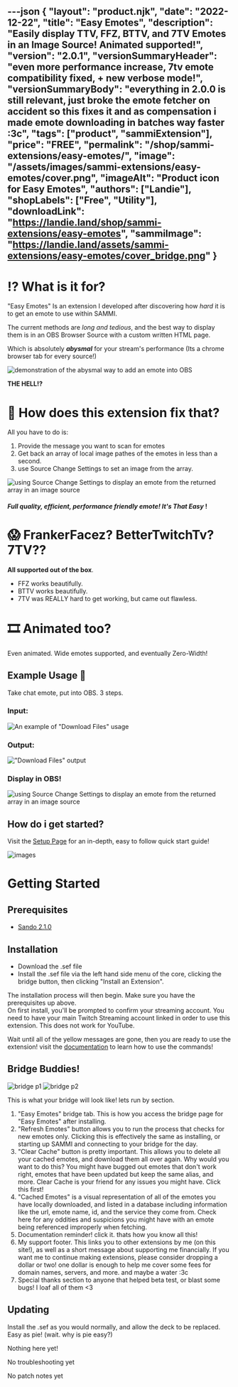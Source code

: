 ---json
{
  "layout": "product.njk",
  "date": "2022-12-22",
  "title": "Easy Emotes",
  "description": "Easily display TTV, FFZ, BTTV, and 7TV Emotes in an Image Source! Animated supported!",
  "version": "2.0.1",
  "versionSummaryHeader": "even more performance increase, 7tv emote compatibility fixed, + new verbose mode!",
  "versionSummaryBody": "everything in 2.0.0 is still relevant, just broke the emote fetcher on accident so this fixes it and as compensation i made emote downloading in batches way faster :3c",
  "tags": ["product", "sammiExtension"],
  "price": "FREE",
  "permalink": "/shop/sammi-extensions/easy-emotes/",
  "image": "/assets/images/sammi-extensions/easy-emotes/cover.png",
  "imageAlt": "Product icon for Easy Emotes",
  "authors": ["Landie"],
  "shopLabels": ["Free", "Utility"],
  "downloadLink": "https://landie.land/shop/sammi-extensions/easy-emotes",
  "sammiImage": "https://landie.land/assets/sammi-extensions/easy-emotes/cover_bridge.png"
}
---
<!--overview start-->
⁉ What is it for?
=================

"Easy Emotes" Is an extension I developed after discovering how _hard_ it is to get an emote to use within SAMMI.

The current methods are _long and tedious_, and the best way to display them is in an OBS Browser Source with a custom written HTML page.

Which is absolutely **_abysmal_** for your stream's performance (Its a chrome browser tab for every source!)

![demonstration of the abysmal way to add an emote into OBS](/assets/images/sammi-extensions/easy-emotes/1.gif)

**THE HELL⁉**

🤔 How does this extension fix that?
====================================

All you have to do is:

1.  Provide the message you want to scan for emotes
2.  Get back an array of local image pathes of the emotes in less than a second.
3.  use Source Change Settings to set an image from the array.

![using Source Change Settings to display an emote from the returned array in an image source](/assets/images/sammi-extensions/easy-emotes/2.gif)

#### _Full quality, efficient, performance friendly emote! It's That Easy_ !

😱 FrankerFacez? BetterTwitchTv? 7TV??
======================================

**All supported out of the box**.

* FFZ works beautifully.
* BTTV works beautifully.
* 7TV was REALLY hard to get working, but came out flawless.

🎞 Animated too?
================

Even animated. Wide emotes supported, and eventually Zero-Width!

Example Usage 📝
----------------

Take chat emote, put into OBS. 3 steps.

### Input:

![An example of "Download Files" usage](/assets/images/sammi-extensions/easy-emotes/3.png)

### Output:

!["Download Files" output](/assets/images/sammi-extensions/easy-emotes/4.png)

### Display in OBS!

![using Source Change Settings to display an emote from the returned array in an image source](/assets/images/sammi-extensions/easy-emotes/5.png)

How do i get started?
---------------------

Visit the [Setup Page](#setup) for an in-depth, easy to follow quick start guide!
<!--overview end-->
<!-- more -->
<!--overview right start-->

![images](/assets/images/sammi-extensions/easy-emotes/demo.gif)

<!--overview right end-->
<!-- more -->
<!--setup start-->
Getting Started
===============

Prerequisites
-------------

* [Sando 2.1.0](https://landie.land/shop/sammi-extensions/sando)

Installation
------------

* Download the .sef file
* Install the .sef file via the left hand side menu of the core, clicking the bridge button, then clicking "Install an Extension".

The installation process will then begin. Make sure you have the prerequisites up above.  
On first install, you'll be prompted to confirm your streaming account. You need to have your main Twitch Streaming account linked in order to use this extension. This does not work for YouTube.  
  
Wait until all of the yellow messages are gone, then you are ready to use the extension! visit the [documentation](#documentation) to learn how to use the commands!

Bridge Buddies!
---------------

![bridge p1](/assets/images/sammi-extensions/easy-emotes/6.png) ![bridge p2](/assets/images/sammi-extensions/easy-emotes/7.png)

This is what your bridge will look like! lets run by section.

1.  "Easy Emotes" bridge tab. This is how you access the bridge page for "Easy Emotes" after installing.
2.  "Refresh Emotes" button allows you to run the process that checks for new emotes only. Clicking this is effectively the same as installing, or starting up SAMMI and connecting to your bridge for the day.
3.  "Clear Cache" button is pretty important. This allows you to delete all your cached emotes, and download them all over again. Why would you want to do this? You might have bugged out emotes that don't work right, emotes that have been updated but keep the same alias, and more. Clear Cache is your friend for any issues you might have. Click this first!
4.  "Cached Emotes" is a visual representation of all of the emotes you have locally downloaded, and listed in a database including information like the url, emote name, id, and the service they come from. Check here for any oddities and suspicions you might have with an emote being referenced improperly when fetching.
5.  Documentation reminder! click it. thats how you know all this!
6.  My support footer. This links you to other extensions by me (on this site!), as well as a short message about supporting me financially. If you want me to continue making extensions, please consider dropping a dollar or two! one dollar is enough to help me cover some fees for domain names, servers, and more. and maybe a water :3c
7.  Special thanks section to anyone that helped beta test, or blast some bugs! I loaf all of them <3

Updating
--------

Install the .sef as you would normally, and allow the deck to be replaced. Easy as pie! (wait. why is pie easy?)
<!--setup end-->
<!-- more -->
<!--tutorials start-->
Nothing here yet!
<!--tutorials end-->
<!-- more -->
<!--troubleshooting start-->
No troubleshooting yet
<!--troubleshooting end-->
<!-- more -->
<!--patchntoes start-->
No patch notes yet
<!--patchntoes end-->
